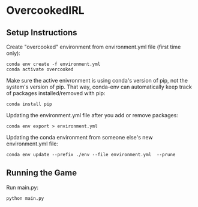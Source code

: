 # OvercookedIRL

## Setup Instructions

Create "overcooked" environment from environment.yml file (first time only):


    conda env create -f environment.yml
    conda activate overcooked
Make sure the active enivronment is using conda's version of pip, not the system's version of pip. That way, conda-env can automatically keep track of packages installed/removed with pip:

    conda install pip
Updating the environment.yml file after you add or remove packages:

    conda env export > environment.yml

Updating the conda environment from someone else's new environment.yml file:

    conda env update --prefix ./env --file environment.yml  --prune

## Running the Game
Run main.py:

    python main.py



